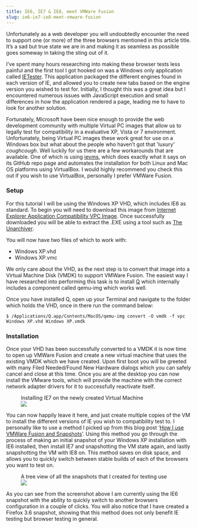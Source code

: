 ```yaml
---
title: IE6, IE7 & IE8, meet VMWare Fusion
slug: ie6-ie7-ie8-meet-vmware-fusion
---
```


Unfortunately as a web developer you will undoubtedly encounter the need to support one (or more) of the three browsers mentioned in this article title.
It’s a sad but true state we are in and making it as seamless as possible goes someway in taking the sting out of it.

I’ve spent many hours researching into making these browser tests less painful and the first tool I got hooked on was a Windows only application called [IETester](http://www.my-debugbar.com/wiki/IETester/HomePage).
This application packaged the different engines found in each version of IE, and allowed you to create new tabs based on the engine version you wished to test for.
Initially, I thought this was a great idea but I encountered numerous issues with JavaScript execution and small differences in how the application rendered a page, leading me to have to look for another solution.

Fortunately, Microsoft have been nice enough to provide the web development community with multiple Virtual PC images that allow us to legally test for compatibility in a evaluative XP, Vista or 7 environment.
Unfortunately, being Virtual PC images these work great for use on a Windows box but what about the people who haven’t got that 'luxury' *coughcough*.
Well luckily for us there are a few workarounds that are available.
One of which is using [ievms](https://github.com/xdissent/ievms), which does exactly what it says on its GitHub repo page and automates the installation for both Linux and Mac OS platforms using VirtualBox. I would highly recommend you check this out if you wish to use VirtualBox, personally I prefer VMWare Fusion.

### Setup

For this tutorial I will be using the Windows XP VHD, which includes IE6 as standard. To begin you will need to download this image from [Internet Explorer Application Compatibility VPC Image](http://www.microsoft.com/download/en/details.aspx?displaylang=en&id=11575).
Once successfully downloaded you will be able to extract the .EXE using a tool such as [The Unarchiver](http://wakaba.c3.cx/s/apps/unarchiver.html).

You will now have two files of which to work with:

* Windows XP.vhd
* Windows XP.vmc

We only care about the VHD, as the next step is to convert that image into a Virtual Machine Disk (VMDK) to support VMWare Fusion.
The easiest way I have researched into performing this task is to install [Q](http://www.kju-app.org/) which internally includes a component called <span class="snippet">qemu-img</span> which works well.

Once you have installed Q, open up your Terminal and navigate to the folder which holds the VHD, once in there run the command below:

    $ /Applications/Q.app/Contents/MacOS/qemu-img convert -O vmdk -f vpc Windows XP.vhd Windows XP.vmdk

### Installation

Once your VHD has been successfully converted to a VMDK it is now time to open up VMWare Fusion and create a new virtual machine that uses the existing VMDK which we have created.
Upon first boot you will be greeted with many Filed Needed/Found New Hardware dialogs which you can safely cancel and close at this time.
Once you are at the desktop you can now install the VMware tools, which will provide the machine with the correct network adapter drivers for it to successfully reactivate itself.

<figure>
    <figcaption>Installing IE7 on the newly created Virtual Machine</figcaption>
    <img src="/assets/ie6-ie7-ie8-meet-vmware-fusion/ie7.png" />
</figure>

You can now happily leave it here, and just create multiple copies of the VM to install the different versions of IE you wish to compatibility test to.
I personally like to use a method I picked up from this blog post ‘[How I use VMWare Fusion and Snapshots](http://snook.ca/archives/other/vmware-fusion-snapshots)’.
Using this method you go through the process of making an initial snapshot of your Windows XP installation with IE6 installed, then install IE7 and snapshotting the VM state again, and lastly snapshotting the VM with IE8 on.
This method saves on disk space, and allows you to quickly switch between stable builds of each of the browsers you want to test on.

<figure>
    <figcaption>A tree view of all the snapshots that I created for testing use</figcaption>
    <img src="/assets/ie6-ie7-ie8-meet-vmware-fusion/snapshots.png" />
</figure>

As you can see from the screenshot above I am currently using the IE6 snapshot with the ability to quickly switch to another browsers configuration in a couple of clicks.
You will also notice that I have created a Firefox 3.6 snapshot, showing that this method does not only benefit IE testing but browser testing in general.